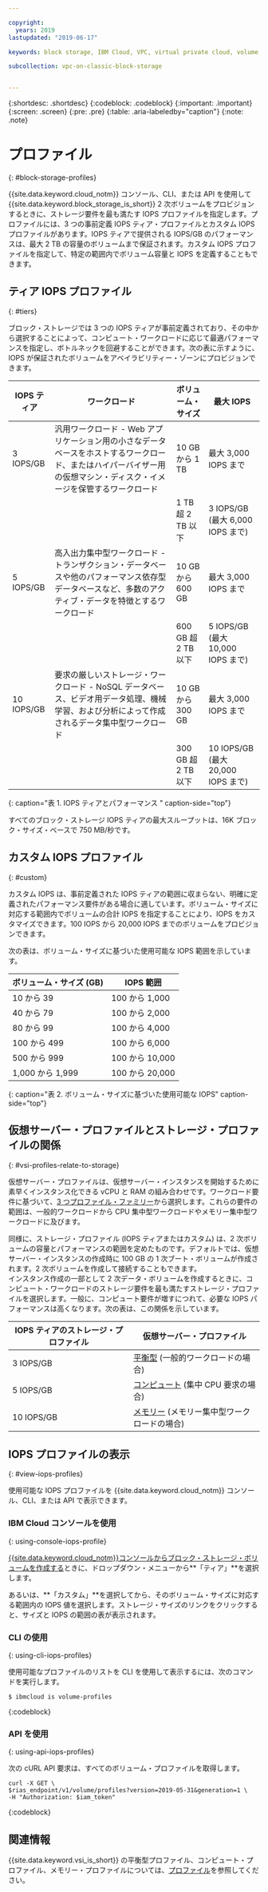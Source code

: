 ```yaml
---

copyright:
  years: 2019
lastupdated: "2019-06-17"

keywords: block storage, IBM Cloud, VPC, virtual private cloud, volume, profile, volume profile, data storage, storage profile, virtual server instance, instance

subcollection: vpc-on-classic-block-storage


---
```


{:shortdesc: .shortdesc}
{:codeblock: .codeblock}
{:important: .important}
{:screen: .screen}
{:pre: .pre}
{:table: .aria-labeledby="caption"}
{:note: .note}


# プロファイル
{: #block-storage-profiles}

{{site.data.keyword.cloud_notm}} コンソール、CLI、または API を使用して {{site.data.keyword.block_storage_is_short}} 2 次ボリュームをプロビジョンするときに、ストレージ要件を最も満たす IOPS プロファイルを指定します。プロファイルには、3 つの事前定義 IOPS ティア・プロファイルとカスタム IOPS プロファイルがあります。IOPS ティアで提供される IOPS/GB のパフォーマンスは、最大 2 TB の容量のボリュームまで保証されます。カスタム IOPS プロファイルを指定して、特定の範囲内でボリューム容量と IOPS を定義することもできます。

## ティア IOPS プロファイル
{: #tiers}

ブロック・ストレージでは 3 つの IOPS ティアが事前定義されており、その中から選択することによって、コンピュート・ワークロードに応じて最適パフォーマンスを指定し、ボトルネックを回避することができます。次の表に示すように、IOPS が保証されたボリュームをアベイラビリティー・ゾーンにプロビジョンできます。

| IOPS ティア | ワークロード | ボリューム・サイズ | 最大 IOPS |
|-----------|----------|-------------|----------|
| 3 IOPS/GB | 汎用ワークロード - Web アプリケーション用の小さなデータベースをホストするワークロード、またはハイパーバイザー用の仮想マシン・ディスク・イメージを保管するワークロード | 10 GB から 1 TB | 最大 3,000 IOPS まで |
| | | 1 TB 超 2 TB 以下 | 3 IOPS/GB (最大 6,000 IOPS まで) |
| 5 IOPS/GB | 高入出力集中型ワークロード -トランザクション・データベースや他のパフォーマンス依存型データベースなど、多数のアクティブ・データを特徴とするワークロード | 10 GB から 600 GB | 最大 3,000 IOPS まで |
| | | 600 GB 超 2 TB 以下 | 5 IOPS/GB (最大 10,000 IOPS まで) |
| 10 IOPS/GB | 要求の厳しいストレージ・ワークロード - NoSQL データベース、ビデオ用データ処理、機械学習、および分析によって作成されるデータ集中型ワークロード | 10 GB から 300 GB | 最大 3,000 IOPS まで |
| | | 300 GB 超 2 TB 以下 | 10 IOPS/GB (最大 20,000 IOPS まで) |
{: caption="表 1. IOPS ティアとパフォーマンス " caption-side="top"}

すべてのブロック・ストレージ IOPS ティアの最大スループットは、16K ブロック・サイズ・ベースで 750 MB/秒です。

## カスタム IOPS プロファイル
{: #custom}

カスタム IOPS は、事前定義された IOPS ティアの範囲に収まらない、明確に定義されたパフォーマンス要件がある場合に適しています。ボリューム・サイズに対応する範囲内でボリュームの合計 IOPS を指定することにより、IOPS をカスタマイズできます。100 IOPS から 20,000 IOPS までのボリュームをプロビジョンできます。

次の表は、ボリューム・サイズに基づいた使用可能な IOPS 範囲を示しています。

| ボリューム・サイズ (GB) | IOPS 範囲 |
|-------------|--------------|
| 10 から 39   | 100 から 1,000 |
| 40 から 79 | 100 から 2,000 |
| 80 から 99 | 100 から 4,000 |
| 100 から 499 | 100 から 6,000 |
| 500 から 999 | 100 から 10,000 |
| 1,000 から 1,999 | 100 から 20,000 |
{: caption="表 2. ボリューム・サイズに基づいた使用可能な IOPS" caption-side="top"}

## 仮想サーバー・プロファイルとストレージ・プロファイルの関係
{: #vsi-profiles-relate-to-storage}

仮想サーバー・プロファイルは、仮想サーバー・インスタンスを開始するために素早くインスタンス化できる vCPU と RAM の組み合わせです。ワークロード要件に基づいて、[3 つプロファイル・ファミリー](/docs/vpc-on-classic-vsi?topic=vpc-on-classic-vsi-profiles)から選択します。これらの要件の範囲は、一般的ワークロードから CPU 集中型ワークロードやメモリー集中型ワークロードに及びます。  

同様に、ストレージ・プロファイル (IOPS ティアまたはカスタム) は、2 次ボリュームの容量とパフォーマンスの範囲を定めたものです。デフォルトでは、仮想サーバー・インスタンスの作成時に 100 GB の 1 次ブート・ボリュームが作成されます。2 次ボリュームを作成して接続することもできます。  
インスタンス作成の一部として 2 次データ・ボリュームを作成するときに、コンピュート・ワークロードのストレージ要件を最も満たすストレージ・プロファイルを選択します。一般に、コンピュート要件が増すにつれて、必要な IOPS パフォーマンスは高くなります。次の表は、この関係を示しています。

| IOPS ティアのストレージ・プロファイル | 仮想サーバー・プロファイル |
|-----------------|------------------------|
| 3 IOPS/GB       | [平衡型](/docs/vpc-on-classic-vsi?topic=vpc-on-classic-vsi-profiles#balanced) (一般的ワークロードの場合) |
| 5 IOPS/GB       | [コンピュート](/docs/vpc-on-classic-vsi?topic=vpc-on-classic-vsi-profiles#compute) (集中 CPU 要求の場合) |
| 10 IOPS/GB      | [メモリー](/docs/vpc-on-classic-vsi?topic=vpc-on-classic-vsi-profiles#memory) (メモリー集中型ワークロードの場合) |

## IOPS プロファイルの表示
{: #view-iops-profiles}

使用可能な IOPS プロファイルを {{site.data.keyword.cloud_notm}} コンソール、CLI、または API で表示できます。

### IBM Cloud コンソールを使用
{: using-console-iops-profile}

 [{{site.data.keyword.cloud_notm}}コンソールからブロック・ストレージ・ボリュームを作成する](/docs/vpc-on-classic-block-storage?topic=vpc-on-classic-block-storage-creating-block-storage)ときに、ドロップダウン・メニューから**「ティア」**を選択します。

 あるいは、**「カスタム」**を選択してから、そのボリューム・サイズに対応する範囲内の IOPS 値を選択します。ストレージ・サイズのリンクをクリックすると、サイズと IOPS の範囲の表が表示されます。

 ### CLI の使用
 {: using-cli-iops-profiles}

 使用可能なプロファイルのリストを CLI を使用して表示するには、次のコマンドを実行します。
```
$ ibmcloud is volume-profiles
```
{:codeblock}

### API を使用
{: using-api-iops-profiles}

次の cURL API 要求は、すべてのボリューム・プロファイルを取得します。

```
curl -X GET \
$rias_endpoint/v1/volume/profiles?version=2019-05-31&generation=1 \
-H "Authorization: $iam_token"
```
{:codeblock}

## 関連情報

{{site.data.keyword.vsi_is_short}} の平衡型プロファイル、コンピュート・プロファイル、メモリー・プロファイルについては、[プロファイル](/docs/vpc-on-classic-vsi?topic=vpc-on-classic-vsi-profiles)を参照してください。
